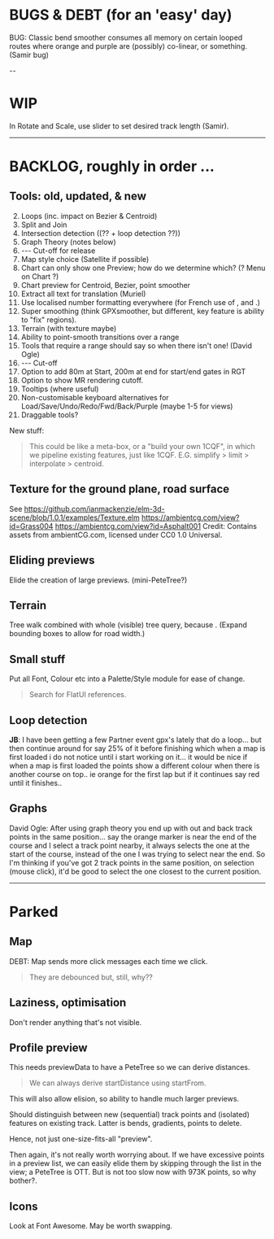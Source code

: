 
# BUGS & DEBT (for an 'easy' day)

BUG: Classic bend smoother consumes all memory on certain looped routes where
     orange and purple are (possibly) co-linear, or something. (Samir bug)

--

# WIP

In Rotate and Scale, use slider to set desired track length (Samir).

---

# BACKLOG, roughly in order ...

## Tools: old, updated, & new

2. Loops (inc. impact on Bezier & Centroid)
3. Split and Join
4. Intersection detection ((?? + loop detection ??))
5. Graph Theory (notes below)
6. --- Cut-off for release
7. Map style choice (Satellite if possible)
8. Chart can only show one Preview; how do we determine which? (? Menu on Chart ?)
9. Chart preview for Centroid, Bezier, point smoother
10. Extract all text for translation (Muriel)
11. Use localised number formatting everywhere (for French use of , and .)
12. Super smoothing  (think GPXsmoother, but different, key feature is ability to "fix" regions).
13. Terrain (with texture maybe)
14. Ability to point-smooth transitions over a range
15. Tools that require a range should say so when there isn't one! (David Ogle)
16. --- Cut-off
17. Option to add 80m at Start, 200m at end for start/end gates in RGT
18. Option to show MR rendering cutoff.
19. Tooltips (where useful)
20. Non-customisable keyboard alternatives for Load/Save/Undo/Redo/Fwd/Back/Purple (maybe 1-5 for views)
21. Draggable tools?

New stuff:
> This could be like a meta-box, or a "build your own 1CQF", in which
> we pipeline existing features, just like 1CQF.
> E.G. simplify > limit > interpolate > centroid.

## Texture for the ground plane, road surface

See https://github.com/ianmackenzie/elm-3d-scene/blob/1.0.1/examples/Texture.elm
https://ambientcg.com/view?id=Grass004
https://ambientcg.com/view?id=Asphalt001
Credit: Contains assets from ambientCG.com, licensed under CC0 1.0 Universal.

## Eliding previews

Elide the creation of large previews. (mini-PeteTree?)

## Terrain

Tree walk combined with whole (visible) tree query, because <track loops>.
(Expand bounding boxes to allow for road width.)

## Small stuff

Put all Font, Colour etc into a Palette/Style module for ease of change.
> Search for FlatUI references.

## Loop detection

**JB**: I have been getting a few Partner event gpx's lately that do a loop... but then continue around for say 25% of it before finishing which when a map is first loaded i do not notice until i start working on it... it would be nice if when a map is first loaded the points show a different colour when there is another course on top.. ie orange for the first lap but if it continues say red until it finishes..

## Graphs

David Ogle: After using graph theory you end up with out and back track points in the same position... say the orange marker is near the end of the course and I select a track point nearby, it always selects the one at the start of the course, instead of the one I was trying to select near the end. So I'm thinking if you've got 2 track points in the same position, on selection (mouse click), it'd be good to select the one closest to the current position.


---

# Parked

## Map

DEBT: Map sends more click messages each time we click.
> They are debounced but, still, why??

## Laziness, optimisation

Don't render anything that's not visible.

## Profile preview

This needs previewData to have a PeteTree so we can derive distances.
> We can always derive startDistance using startFrom.

This will also allow elision, so ability to handle much larger previews.

Should distinguish between new (sequential) track points and (isolated) features
on existing track. Latter is bends, gradients, points to delete.

Hence, not just one-size-fits-all "preview".

Then again, it's not really worth worrying about. If we have excessive points
in a preview list, we can easily elide them by skipping through the list in the
view; a PeteTree is OTT.
But is not too slow now with 973K points, so why bother?.

## Icons

Look at Font Awesome. May be worth swapping.

